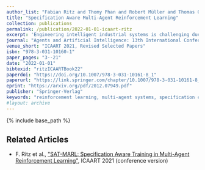 ```yaml
---
author_list: "Fabian Ritz and Thomy Phan and Robert Müller and Thomas Gabor and Andreas Sedlmeier and Marc Zeller and Jan Wieghardt and Reiner Schmid and Horst Sauer and Cornel Klein and Claudia Linnhoff-Popien"
title: "Specification Aware Multi-Agent Reinforcement Learning"
collection: publications
permalink: /publication/2022-01-01-icaart-ritz
excerpt: 'Engineering intelligent industrial systems is challenging due to high complexity and uncertainty with respect to domain dynamics and multiple agents. If industrial systems act autonomously, their choices and results must be within specified bounds to satisfy these requirements. Reinforcement learning (RL) is promising to find solutions that outperform known or handcrafted heuristics. However in industrial scenarios, it also is crucial to prevent RL from inducing potentially undesired or even dangerous behavior. This paper considers specification alignment in industrial scenarios with multi-agent reinforcement learning (MARL). We propose to embed functional and non-functional requirements into the reward function, enabling the agents to learn to align with the specification. We evaluate our approach in a smart factory simulation representing an industrial lot-size-one production facility, where we train up to eight agents using DQN, VDN, and QMIX. Our results show that the proposed approach enables agents to satisfy a given set of requirements.'
journal: "Agents and Artificial Intelligence: 13th International Conference"
venue_short: "ICAART 2021, Revised Selected Papers"
isbn: "978-3-031-10160-1"
paper_pages: "3--21"
date: "2022-01-01"
bibtexid: "ritzICAARTBook22"
paperdoi: "https://doi.org/10.1007/978-3-031-10161-8_1"
paperurl: "https://link.springer.com/chapter/10.1007/978-3-031-10161-8_1"
eprint: "https://arxiv.org/pdf/2012.07949.pdf"
publisher: "Springer-Verlag"
keywords: "reinforcement learning, multi-agent systems, specification compliance, AI safety"
#layout: archive
---
```


{% include base_path %}

## Related Articles
- F. Ritz et al., ["SAT-MARL: Specification Aware Training in Multi-Agent Reinforcement Learning"](https://thomyphan.github.io/publication/2021-02-01-icaart-ritz), ICAART 2021 (conference version)
